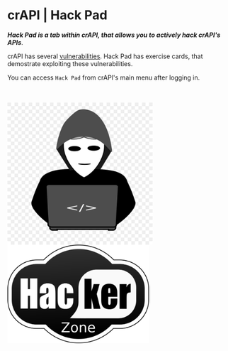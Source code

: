 crAPI | Hack Pad
================

***Hack Pad is a tab within crAPI, that allows you to actively hack crAPI's APIs***.

crAPI has several [vulnerabilities][0]. Hack Pad has exercise cards, that demostrate exploiting these vulnerabilities.

You can access `Hack Pad` from crAPI's main menu after logging in.

<div>
  <br/><br/>
	<img src="./assets/white-hat-security-hacker.jpeg" alt="white-hat-security-hacker" align="center" style="zoom:40%;" />
  &nbsp &nbsp
  <img src="./assets/hacker-zone.png" alt="white-hat-security-hacker" align="center" style="zoom:40%;" />
</div>



[0]: ./challenges.md
